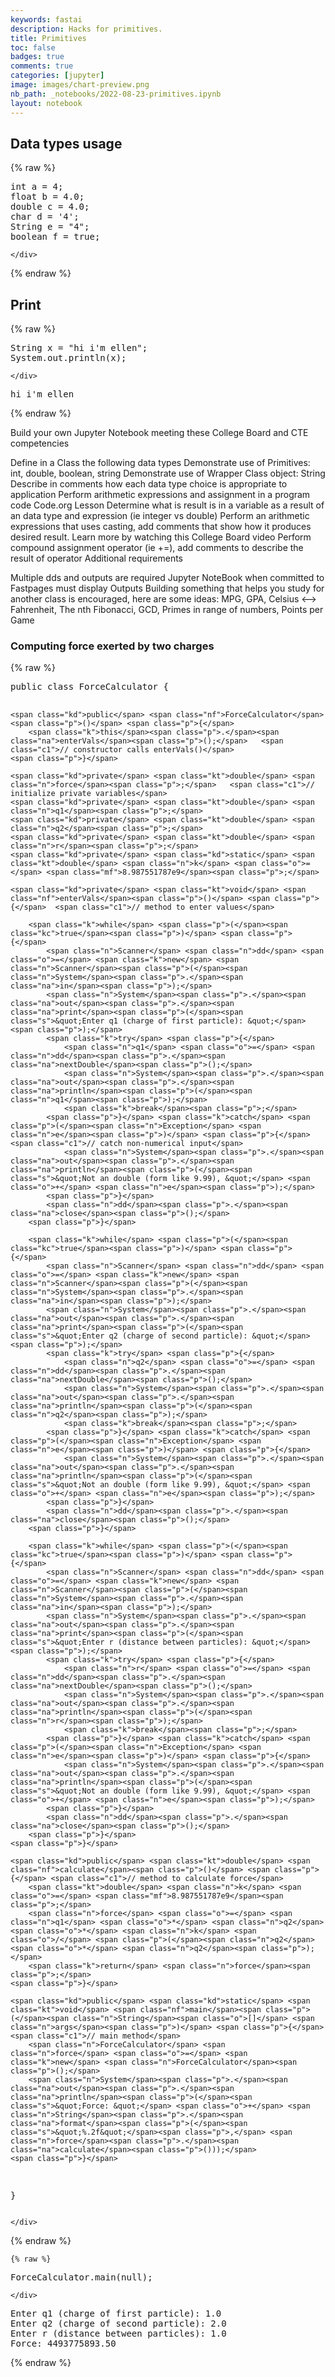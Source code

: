 ```yaml
---
keywords: fastai
description: Hacks for primitives.
title: Primitives
toc: false 
badges: true
comments: true
categories: [jupyter]
image: images/chart-preview.png
nb_path: _notebooks/2022-08-23-primitives.ipynb
layout: notebook
---
```


<!--
#################################################
### THIS FILE WAS AUTOGENERATED! DO NOT EDIT! ###
#################################################
# file to edit: _notebooks/2022-08-23-primitives.ipynb
-->

<div class="container" id="notebook-container">
        
<div class="cell border-box-sizing text_cell rendered"><div class="inner_cell">
<div class="text_cell_render border-box-sizing rendered_html">
<h2 id="Data-types-usage">Data types usage<a class="anchor-link" href="#Data-types-usage"> </a></h2>
</div>
</div>
</div>
    {% raw %}
    
<div class="cell border-box-sizing code_cell rendered">
<div class="input">

<div class="inner_cell">
    <div class="input_area">
<div class=" highlight hl-java"><pre><span></span><span class="kt">int</span> <span class="n">a</span> <span class="o">=</span> <span class="mi">4</span><span class="p">;</span>
<span class="kt">float</span> <span class="n">b</span> <span class="o">=</span> <span class="mf">4.0</span><span class="p">;</span>
<span class="kt">double</span> <span class="n">c</span> <span class="o">=</span> <span class="mf">4.0</span><span class="p">;</span>
<span class="kt">char</span> <span class="n">d</span> <span class="o">=</span> <span class="sc">&#39;4&#39;</span><span class="p">;</span>
<span class="n">String</span> <span class="n">e</span> <span class="o">=</span> <span class="s">&quot;4&quot;</span><span class="p">;</span>
<span class="kt">boolean</span> <span class="n">f</span> <span class="o">=</span> <span class="kc">true</span><span class="p">;</span>
</pre></div>

    </div>
</div>
</div>

</div>
    {% endraw %}

<div class="cell border-box-sizing text_cell rendered"><div class="inner_cell">
<div class="text_cell_render border-box-sizing rendered_html">
<h2 id="Print">Print<a class="anchor-link" href="#Print"> </a></h2>
</div>
</div>
</div>
    {% raw %}
    
<div class="cell border-box-sizing code_cell rendered">
<div class="input">

<div class="inner_cell">
    <div class="input_area">
<div class=" highlight hl-java"><pre><span></span><span class="n">String</span> <span class="n">x</span> <span class="o">=</span> <span class="s">&quot;hi i&#39;m ellen&quot;</span><span class="p">;</span>
<span class="n">System</span><span class="p">.</span><span class="na">out</span><span class="p">.</span><span class="na">println</span><span class="p">(</span><span class="n">x</span><span class="p">);</span>
</pre></div>

    </div>
</div>
</div>

<div class="output_wrapper">
<div class="output">

<div class="output_area">

<div class="output_subarea output_stream output_stdout output_text">
<pre>hi i&#39;m ellen
</pre>
</div>
</div>

</div>
</div>

</div>
    {% endraw %}

<div class="cell border-box-sizing text_cell rendered"><div class="inner_cell">
<div class="text_cell_render border-box-sizing rendered_html">
<p>Build your own Jupyter Notebook meeting these College Board and CTE competencies</p>
<p>Define in a Class the following data types
Demonstrate use of Primitives: int, double, boolean, string
Demonstrate use of Wrapper Class object: String
Describe in comments how each data type choice is appropriate to application
Perform arithmetic expressions and assignment in a program code Code.org Lesson
Determine what is result is in a variable as a result of an data type and expression (ie integer vs double)
Perform an arithmetic expressions that uses casting, add comments that show how it produces desired result. Learn more by watching this College Board video
Perform compound assignment operator (ie +=), add comments to describe the result of operator
Additional requirements</p>
<p>Multiple dds and outputs are required
Jupyter NoteBook when committed to Fastpages must display Outputs
Building something that helps you study for another class is encouraged, here are some ideas: MPG, GPA, Celsius &lt;--&gt; Fahrenheit, The nth Fibonacci, GCD, Primes in range of numbers, Points per Game</p>

</div>
</div>
</div>
<div class="cell border-box-sizing text_cell rendered"><div class="inner_cell">
<div class="text_cell_render border-box-sizing rendered_html">
<h3 id="Computing-force-exerted-by-two-charges">Computing force exerted by two charges<a class="anchor-link" href="#Computing-force-exerted-by-two-charges"> </a></h3>
</div>
</div>
</div>
    {% raw %}
    
<div class="cell border-box-sizing code_cell rendered">
<div class="input">

<div class="inner_cell">
    <div class="input_area">
<div class=" highlight hl-java"><pre><span></span><span class="kd">public</span> <span class="kd">class</span> <span class="nc">ForceCalculator</span> <span class="p">{</span>

    <span class="kd">public</span> <span class="nf">ForceCalculator</span><span class="p">()</span> <span class="p">{</span>
        <span class="k">this</span><span class="p">.</span><span class="na">enterVals</span><span class="p">();</span>   <span class="c1">// constructor calls enterVals()</span>
    <span class="p">}</span>

    <span class="kd">private</span> <span class="kt">double</span> <span class="n">force</span><span class="p">;</span>   <span class="c1">// initialize private variables</span>
    <span class="kd">private</span> <span class="kt">double</span> <span class="n">q1</span><span class="p">;</span>
    <span class="kd">private</span> <span class="kt">double</span> <span class="n">q2</span><span class="p">;</span>
    <span class="kd">private</span> <span class="kt">double</span> <span class="n">r</span><span class="p">;</span>
    <span class="kd">private</span> <span class="kd">static</span> <span class="kt">double</span> <span class="n">k</span> <span class="o">=</span> <span class="mf">8.987551787e9</span><span class="p">;</span>

    <span class="kd">private</span> <span class="kt">void</span> <span class="nf">enterVals</span><span class="p">()</span> <span class="p">{</span>  <span class="c1">// method to enter values</span>

        <span class="k">while</span> <span class="p">(</span><span class="kc">true</span><span class="p">)</span> <span class="p">{</span>
            <span class="n">Scanner</span> <span class="n">dd</span> <span class="o">=</span> <span class="k">new</span> <span class="n">Scanner</span><span class="p">(</span><span class="n">System</span><span class="p">.</span><span class="na">in</span><span class="p">);</span>
            <span class="n">System</span><span class="p">.</span><span class="na">out</span><span class="p">.</span><span class="na">print</span><span class="p">(</span><span class="s">&quot;Enter q1 (charge of first particle): &quot;</span><span class="p">);</span>
            <span class="k">try</span> <span class="p">{</span>
                <span class="n">q1</span> <span class="o">=</span> <span class="n">dd</span><span class="p">.</span><span class="na">nextDouble</span><span class="p">();</span>
                <span class="n">System</span><span class="p">.</span><span class="na">out</span><span class="p">.</span><span class="na">println</span><span class="p">(</span><span class="n">q1</span><span class="p">);</span>
                <span class="k">break</span><span class="p">;</span>
            <span class="p">}</span> <span class="k">catch</span> <span class="p">(</span><span class="n">Exception</span> <span class="n">e</span><span class="p">)</span> <span class="p">{</span> <span class="c1">// catch non-numerical input</span>
                <span class="n">System</span><span class="p">.</span><span class="na">out</span><span class="p">.</span><span class="na">println</span><span class="p">(</span><span class="s">&quot;Not an double (form like 9.99), &quot;</span> <span class="o">+</span> <span class="n">e</span><span class="p">);</span>
            <span class="p">}</span>
            <span class="n">dd</span><span class="p">.</span><span class="na">close</span><span class="p">();</span>
        <span class="p">}</span>

        <span class="k">while</span> <span class="p">(</span><span class="kc">true</span><span class="p">)</span> <span class="p">{</span>
            <span class="n">Scanner</span> <span class="n">dd</span> <span class="o">=</span> <span class="k">new</span> <span class="n">Scanner</span><span class="p">(</span><span class="n">System</span><span class="p">.</span><span class="na">in</span><span class="p">);</span>
            <span class="n">System</span><span class="p">.</span><span class="na">out</span><span class="p">.</span><span class="na">print</span><span class="p">(</span><span class="s">&quot;Enter q2 (charge of second particle): &quot;</span><span class="p">);</span>
            <span class="k">try</span> <span class="p">{</span>
                <span class="n">q2</span> <span class="o">=</span> <span class="n">dd</span><span class="p">.</span><span class="na">nextDouble</span><span class="p">();</span>
                <span class="n">System</span><span class="p">.</span><span class="na">out</span><span class="p">.</span><span class="na">println</span><span class="p">(</span><span class="n">q2</span><span class="p">);</span>
                <span class="k">break</span><span class="p">;</span>
            <span class="p">}</span> <span class="k">catch</span> <span class="p">(</span><span class="n">Exception</span> <span class="n">e</span><span class="p">)</span> <span class="p">{</span>
                <span class="n">System</span><span class="p">.</span><span class="na">out</span><span class="p">.</span><span class="na">println</span><span class="p">(</span><span class="s">&quot;Not an double (form like 9.99), &quot;</span> <span class="o">+</span> <span class="n">e</span><span class="p">);</span>
            <span class="p">}</span>
            <span class="n">dd</span><span class="p">.</span><span class="na">close</span><span class="p">();</span>
        <span class="p">}</span>

        <span class="k">while</span> <span class="p">(</span><span class="kc">true</span><span class="p">)</span> <span class="p">{</span>
            <span class="n">Scanner</span> <span class="n">dd</span> <span class="o">=</span> <span class="k">new</span> <span class="n">Scanner</span><span class="p">(</span><span class="n">System</span><span class="p">.</span><span class="na">in</span><span class="p">);</span>
            <span class="n">System</span><span class="p">.</span><span class="na">out</span><span class="p">.</span><span class="na">print</span><span class="p">(</span><span class="s">&quot;Enter r (distance between particles): &quot;</span><span class="p">);</span>
            <span class="k">try</span> <span class="p">{</span>
                <span class="n">r</span> <span class="o">=</span> <span class="n">dd</span><span class="p">.</span><span class="na">nextDouble</span><span class="p">();</span>
                <span class="n">System</span><span class="p">.</span><span class="na">out</span><span class="p">.</span><span class="na">println</span><span class="p">(</span><span class="n">r</span><span class="p">);</span>
                <span class="k">break</span><span class="p">;</span>
            <span class="p">}</span> <span class="k">catch</span> <span class="p">(</span><span class="n">Exception</span> <span class="n">e</span><span class="p">)</span> <span class="p">{</span>
                <span class="n">System</span><span class="p">.</span><span class="na">out</span><span class="p">.</span><span class="na">println</span><span class="p">(</span><span class="s">&quot;Not an double (form like 9.99), &quot;</span> <span class="o">+</span> <span class="n">e</span><span class="p">);</span>
            <span class="p">}</span>
            <span class="n">dd</span><span class="p">.</span><span class="na">close</span><span class="p">();</span>
        <span class="p">}</span>
    <span class="p">}</span>

    <span class="kd">public</span> <span class="kt">double</span> <span class="nf">calculate</span><span class="p">()</span> <span class="p">{</span> <span class="c1">// method to calculate force</span>
        <span class="kt">double</span> <span class="n">k</span> <span class="o">=</span> <span class="mf">8.987551787e9</span><span class="p">;</span>
        <span class="n">force</span> <span class="o">=</span> <span class="n">q1</span> <span class="o">*</span> <span class="n">q2</span> <span class="o">*</span> <span class="n">k</span> <span class="o">/</span> <span class="p">(</span><span class="n">q2</span> <span class="o">*</span> <span class="n">q2</span><span class="p">);</span>
        <span class="k">return</span> <span class="n">force</span><span class="p">;</span>
    <span class="p">}</span>

    <span class="kd">public</span> <span class="kd">static</span> <span class="kt">void</span> <span class="nf">main</span><span class="p">(</span><span class="n">String</span><span class="o">[]</span> <span class="n">args</span><span class="p">)</span> <span class="p">{</span>    <span class="c1">// main method</span>
        <span class="n">ForceCalculator</span> <span class="n">force</span> <span class="o">=</span> <span class="k">new</span> <span class="n">ForceCalculator</span><span class="p">();</span>
        <span class="n">System</span><span class="p">.</span><span class="na">out</span><span class="p">.</span><span class="na">println</span><span class="p">(</span><span class="s">&quot;Force: &quot;</span> <span class="o">+</span> <span class="n">String</span><span class="p">.</span><span class="na">format</span><span class="p">(</span><span class="s">&quot;%.2f&quot;</span><span class="p">,</span> <span class="n">force</span><span class="p">.</span><span class="na">calculate</span><span class="p">()));</span>
    <span class="p">}</span>
    
<span class="p">}</span>
</pre></div>

    </div>
</div>
</div>

</div>
    {% endraw %}

    {% raw %}
    
<div class="cell border-box-sizing code_cell rendered">
<div class="input">

<div class="inner_cell">
    <div class="input_area">
<div class=" highlight hl-java"><pre><span></span><span class="n">ForceCalculator</span><span class="p">.</span><span class="na">main</span><span class="p">(</span><span class="kc">null</span><span class="p">);</span>
</pre></div>

    </div>
</div>
</div>

<div class="output_wrapper">
<div class="output">

<div class="output_area">

<div class="output_subarea output_stream output_stdout output_text">
<pre>Enter q1 (charge of first particle): 1.0
Enter q2 (charge of second particle): 2.0
Enter r (distance between particles): 1.0
Force: 4493775893.50
</pre>
</div>
</div>

</div>
</div>

</div>
    {% endraw %}

</div>
 

